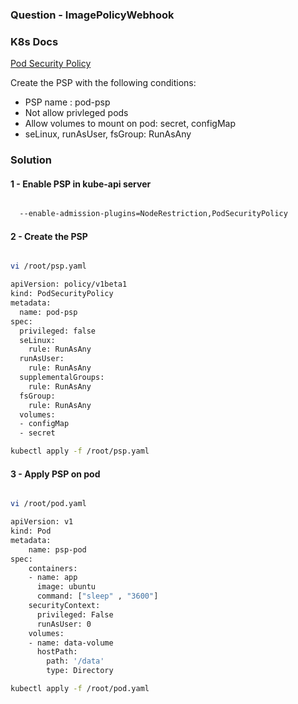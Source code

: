 ### Question - ImagePolicyWebhook

### K8s Docs

[Pod Security Policy](https://kubernetes.io/docs/concepts/policy/pod-security-policy/)

Create the PSP with the following conditions:

- PSP name : pod-psp
- Not allow privleged pods
- Allow volumes to mount on pod: secret, configMap
- seLinux, runAsUser, fsGroup: RunAsAny

### Solution

#### 1 - Enable PSP in kube-api server

```sh

  --enable-admission-plugins=NodeRestriction,PodSecurityPolicy

```

#### 2 - Create the PSP

```sh

vi /root/psp.yaml

apiVersion: policy/v1beta1
kind: PodSecurityPolicy
metadata:
  name: pod-psp
spec:
  privileged: false
  seLinux:
    rule: RunAsAny
  runAsUser:
    rule: RunAsAny
  supplementalGroups:
    rule: RunAsAny
  fsGroup:
    rule: RunAsAny
  volumes:
  - configMap
  - secret

kubectl apply -f /root/psp.yaml

```

#### 3 - Apply PSP on pod

```sh

vi /root/pod.yaml

apiVersion: v1
kind: Pod
metadata:
    name: psp-pod
spec:
    containers:
    - name: app
      image: ubuntu
      command: ["sleep" , "3600"]
    securityContext:
      privileged: False
      runAsUser: 0
    volumes:
    - name: data-volume
      hostPath:
        path: '/data'
        type: Directory

kubectl apply -f /root/pod.yaml

```
